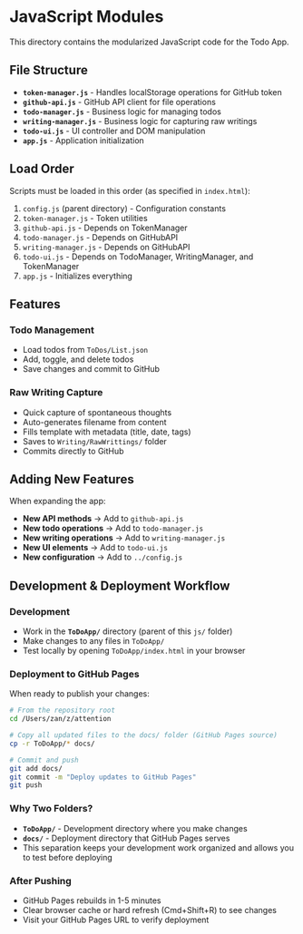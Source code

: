 # JavaScript Modules

This directory contains the modularized JavaScript code for the Todo App.

## File Structure

- **`token-manager.js`** - Handles localStorage operations for GitHub token
- **`github-api.js`** - GitHub API client for file operations
- **`todo-manager.js`** - Business logic for managing todos
- **`writing-manager.js`** - Business logic for capturing raw writings
- **`todo-ui.js`** - UI controller and DOM manipulation
- **`app.js`** - Application initialization

## Load Order

Scripts must be loaded in this order (as specified in `index.html`):

1. `config.js` (parent directory) - Configuration constants
2. `token-manager.js` - Token utilities
3. `github-api.js` - Depends on TokenManager
4. `todo-manager.js` - Depends on GitHubAPI
5. `writing-manager.js` - Depends on GitHubAPI
6. `todo-ui.js` - Depends on TodoManager, WritingManager, and TokenManager
7. `app.js` - Initializes everything

## Features

### Todo Management
- Load todos from `ToDos/List.json`
- Add, toggle, and delete todos
- Save changes and commit to GitHub

### Raw Writing Capture
- Quick capture of spontaneous thoughts
- Auto-generates filename from content
- Fills template with metadata (title, date, tags)
- Saves to `Writing/RawWrittings/` folder
- Commits directly to GitHub

## Adding New Features

When expanding the app:

- **New API methods** → Add to `github-api.js`
- **New todo operations** → Add to `todo-manager.js`
- **New writing operations** → Add to `writing-manager.js`
- **New UI elements** → Add to `todo-ui.js`
- **New configuration** → Add to `../config.js`

## Development & Deployment Workflow

### Development
- Work in the **`ToDoApp/`** directory (parent of this `js/` folder)
- Make changes to any files in `ToDoApp/`
- Test locally by opening `ToDoApp/index.html` in your browser

### Deployment to GitHub Pages
When ready to publish your changes:

```bash
# From the repository root
cd /Users/zan/z/attention

# Copy all updated files to the docs/ folder (GitHub Pages source)
cp -r ToDoApp/* docs/

# Commit and push
git add docs/
git commit -m "Deploy updates to GitHub Pages"
git push
```

### Why Two Folders?
- **`ToDoApp/`** - Development directory where you make changes
- **`docs/`** - Deployment directory that GitHub Pages serves
- This separation keeps your development work organized and allows you to test before deploying

### After Pushing
- GitHub Pages rebuilds in 1-5 minutes
- Clear browser cache or hard refresh (Cmd+Shift+R) to see changes
- Visit your GitHub Pages URL to verify deployment
